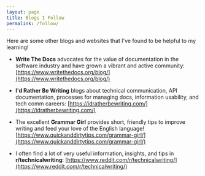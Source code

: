 ```yaml
---
layout: page
title: Blogs I Follow
permalink: /follow/
---
```


Here are some other blogs and websites that I've found to be helpful to my learning!


* **Write The Docs** advocates for the value of documentation in the software industry and have grown a vibrant and active community: [https://www.writethedocs.org/blog/](https://www.writethedocs.org/blog/)


* **I'd Rather Be Writing** blogs about technical communication, API documentation, processes for managing docs, information usability, and tech comm careers: [https://idratherbewriting.com/](https://idratherbewriting.com/)


* The excellent **Grammar Girl** provides short, friendly tips to improve writing and feed your love of the English language! [https://www.quickanddirtytips.com/grammar-girl/](https://www.quickanddirtytips.com/grammar-girl/)


* I often find a lot of very useful information, insights, and tips in **r/technicalwriting**: [https://www.reddit.com/r/technicalwriting/](https://www.reddit.com/r/technicalwriting/)
